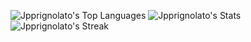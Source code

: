 ![Jpprignolato's Top Languages](https://github-readme-stats.vercel.app/api/top-langs/?username=Jpprignolato&theme=radical&show_icons=true&hide_border=false&layout=compact)
![Jpprignolato's Stats](https://github-readme-stats.vercel.app/api?username=Jpprignolato&theme=radical&show_icons=true&hide_border=false&count_private=true)
![Jpprignolato's Streak](https://github-readme-streak-stats.herokuapp.com/?user=Jpprignolato&theme=radical&hide_border=false)

